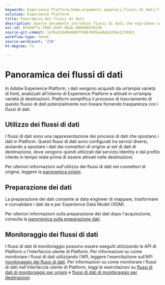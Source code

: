 ```yaml
---
keywords: Experience Platform;home;argomenti popolari;flussi di dati;flussi di dati;dati;monitoraggio;monitorare i flussi di dati;monitorare i flussi di dati;monitorare;monitorare i flussi di dati;monitorare i flussi di dati;flusso;servizio flusso;
solution: Experience Platform
title: Panoramica dei flussi di dati
description: Questo documento introduce flussi di dati che esprimono come vengono utilizzati in Adobe Experience Platform.
exl-id: 8fe08ffa-f095-4e9f-8bab-d060985f0236
source-git-commit: 1a7ba52b48460d77d0b7695aa0ab2d5be127d921
workflow-type: tm+mt
source-wordcount: '238'
ht-degree: 7%

---
```


# Panoramica dei flussi di dati

In Adobe Experience Platform, i dati vengono acquisiti da un’ampia varietà di fonti, analizzati all’interno di Experience Platform e attivati in un’ampia varietà di destinazioni. Platform semplifica il processo di tracciamento di questo flusso di dati potenzialmente non lineare fornendo trasparenza con i flussi di dati.

## Utilizzo dei flussi di dati

I flussi di dati sono una rappresentazione dei processi di dati che spostano i dati in Platform. Questi flussi di dati sono configurati tra servizi diversi, aiutando a spostare i dati dai connettori di origine ai set di dati di destinazione, dove vengono quindi utilizzati dal servizio Identity e dal profilo cliente in tempo reale prima di essere attivati nelle destinazioni.

Per ulteriori informazioni sull&#39;utilizzo dei flussi di dati nei connettori di origine, leggere la [panoramica origini](../sources/home.md).

## Preparazione dei dati

La preparazione dei dati consente ai data engineer di mappare, trasformare e convalidare i dati da e per Experience Data Model (XDM).

Per ulteriori informazioni sulla preparazione dei dati dopo l&#39;acquisizione, consulta la [panoramica sulla preparazione dati](../data-prep/home.md).

## Monitoraggio dei flussi di dati

I flussi di dati di monitoraggio possono essere eseguiti utilizzando le API di Platform o l’interfaccia utente di Platform. Per informazioni su come monitorare i flussi di dati utilizzando l&#39;API, leggere l&#39;esercitazione sull&#39;API [monitoraggio dei flussi di dati](./api/monitor.md). Per informazioni su come monitorare i flussi di dati nell&#39;interfaccia utente di Platform, leggi le esercitazioni su [flussi di dati di monitoraggio per origini](./ui/monitor-sources.md) e [flussi di dati di monitoraggio per destinazioni](./ui/monitor-destinations.md).
